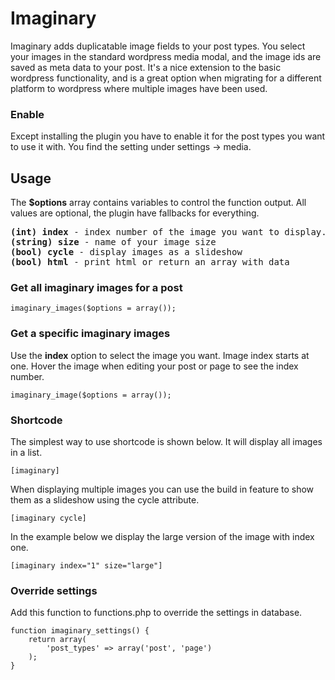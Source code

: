 # Imaginary
Imaginary adds duplicatable image fields to your post types. You select your images in the standard wordpress media modal, and the image ids are saved as meta data to your post. It's a nice extension to the basic wordpress functionality, and is a great option when migrating for a different platform to wordpress where multiple images have been used.

### Enable
Except installing the plugin you have to enable it for the post types you want to use it with. You find the setting under settings -> media.

## Usage
The <b>$options</b> array contains variables to control the function output. All values are optional, the plugin have fallbacks for everything.

<pre>
<b>(int) index</b> - index number of the image you want to display.
<b>(string) size</b> - name of your image size
<b>(bool) cycle</b> - display images as a slideshow
<b>(bool) html</b> - print html or return an array with data
</pre>

### Get all imaginary images for a post
```
imaginary_images($options = array());
```

### Get a specific imaginary images
Use the <b>index</b> option to select the image you want. Image index starts at one. Hover the image when editing your post or page to see the index number.
```
imaginary_image($options = array());
```

### Shortcode
The simplest way to use shortcode is shown below. It will display all images in a list.
```
[imaginary]
```

When displaying multiple images you can use the build in feature to show them as a slideshow using the cycle attribute.

```
[imaginary cycle]
```

In the example below we display the large version of the image with index one.
```
[imaginary index="1" size="large"]
```


### Override settings
Add this function to functions.php to override the settings in database.
```
function imaginary_settings() {
    return array(
        'post_types' => array('post', 'page')
    );
}
```